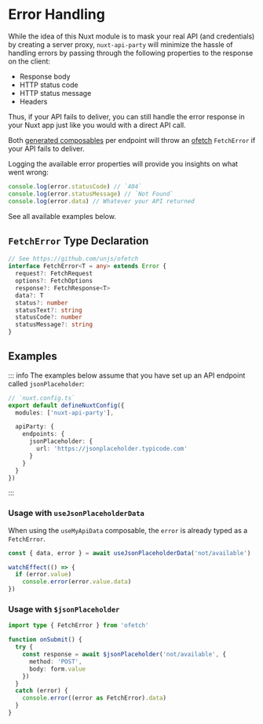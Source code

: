 # Error Handling

While the idea of this Nuxt module is to mask your real API (and credentials) by creating a server proxy, `nuxt-api-party` will minimize the hassle of handling errors by passing through the following properties to the response on the client:

- Response body
- HTTP status code
- HTTP status message
- Headers

Thus, if your API fails to deliver, you can still handle the error response in your Nuxt app just like you would with a direct API call.

Both [generated composables](/api/) per endpoint will throw an [ofetch](https://github.com/unjs/ofetch) `FetchError` if your API fails to deliver.

Logging the available error properties will provide you insights on what went wrong:

```ts
console.log(error.statusCode) // `404`
console.log(error.statusMessage) // `Not Found`
console.log(error.data) // Whatever your API returned
```

See all available examples below.

## `FetchError` Type Declaration

```ts
// See https://github.com/unjs/ofetch
interface FetchError<T = any> extends Error {
  request?: FetchRequest
  options?: FetchOptions
  response?: FetchResponse<T>
  data?: T
  status?: number
  statusText?: string
  statusCode?: number
  statusMessage?: string
}
```

## Examples

::: info
The examples below assume that you have set up an API endpoint called `jsonPlaceholder`:

```ts
// `nuxt.config.ts`
export default defineNuxtConfig({
  modules: ['nuxt-api-party'],

  apiParty: {
    endpoints: {
      jsonPlaceholder: {
        url: 'https://jsonplaceholder.typicode.com'
      }
    }
  }
})
```

:::

### Usage with `useJsonPlaceholderData`

When using the `useMyApiData` composable, the `error` is already typed as a `FetchError`.

```ts
const { data, error } = await useJsonPlaceholderData('not/available')

watchEffect(() => {
  if (error.value)
    console.error(error.value.data)
})
```

### Usage with `$jsonPlaceholder`

```ts
import type { FetchError } from 'ofetch'

function onSubmit() {
  try {
    const response = await $jsonPlaceholder('not/available', {
      method: 'POST',
      body: form.value
    })
  }
  catch (error) {
    console.error((error as FetchError).data)
  }
}
```
